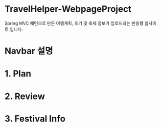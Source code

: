 # TravelHelper-WebpageProject

Spring MVC 패턴으로 만든 여행계획, 후기 및 축제 정보가 업로드되는 반응형 웹사이트 입니다.

# Navbar 설명

# 1. Plan

# 2. Review

# 3. Festival Info
